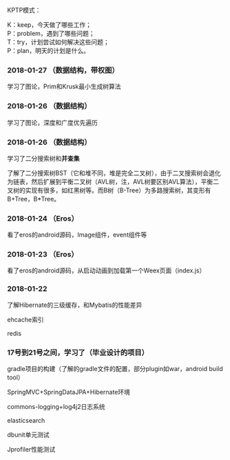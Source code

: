 KPTP模式：

K：keep，今天做了哪些工作；  
P：problem，遇到了哪些问题；  
T：try，计划尝试如何解决这些问题；  
P：plan，明天的计划是什么。



### 2018-01-27 （数据结构，带权图）

学习了图论，Prim和Krusk最小生成树算法



### 2018-01-26 （数据结构）

学习了图论，深度和广度优先遍历



### 2018-01-26 （数据结构）

学习了二分搜索树和**并查集**

了解了二分搜索树BST（它和堆不同，堆是完全二叉树），由于二叉搜索树会退化为链表，然后扩展到平衡二叉树（AVL树，注，AVL树要区别AVL算法），平衡二叉树的实现有很多，如红黑树等。而B树（B-Tree）为多路搜索树，其变形有B+Tree，B*Tree。



### 2018-01-24 （Eros）

看了eros的android源码，Image组件，event组件等



### 2018-01-23  （Eros）

看了eros的android源码，从启动动画到加载第一个Weex页面（index.js）



### 2018-01-22

了解Hibernate的三级缓存，和Mybatis的性能差异

ehcache索引

redis



### 17号到21号之间，学习了（毕业设计的项目）

gradle项目的构建（了解的gradle文件的配置，部分plugin如war，android build tool）

SpringMVC+SpringDataJPA+Hibernate环境

commons-logging+log4j2日志系统

elasticsearch

dbunit单元测试

Jprofiler性能测试

​		